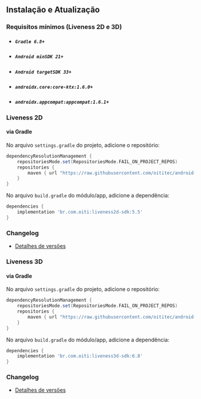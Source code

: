 ## Instalação e Atualização

###  Requisitos mínimos (Liveness 2D e 3D)

 - ##### `Gradle 6.8+`
 - ##### `Android minSDK 21+`
 - ##### `Android targetSDK 33+`
 - ##### `androidx.core:core-ktx:1.6.0+`
 - ##### `androidx.appcompat:appcompat:1.6.1+`

### Liveness 2D

#### via Gradle

No arquivo `settings.gradle` do projeto, adicione o repositório:

```gradle
dependencyResolutionManagement {
    repositoriesMode.set(RepositoriesMode.FAIL_ON_PROJECT_REPOS)
    repositories {
        maven { url "https://raw.githubusercontent.com/oititec/android-oiti-versions/master" }
    }
}
```

No arquivo `build.gradle` do módulo/app, adicione a dependência:

```gradle
dependencies {
    implementation 'br.com.oiti:liveness2d-sdk:5.5'
}
```

### Changelog

- [Detalhes de versões](Liveness2D/Documentation/Changelog.MD)

### Liveness 3D

#### via Gradle

No arquivo `settings.gradle` do projeto, adicione o repositório:

```gradle
dependencyResolutionManagement {
    repositoriesMode.set(RepositoriesMode.FAIL_ON_PROJECT_REPOS)
    repositories {
        maven { url "https://raw.githubusercontent.com/oititec/android-oiti-versions/master" }
    }
}
```

No arquivo `build.gradle` do módulo/app, adicione a dependência:

```gradle
dependencies {
    implementation 'br.com.oiti:liveness3d-sdk:6.8'
}
```

### Changelog

- [Detalhes de versões](Liveness3D/Documentation/Changelog.MD)
